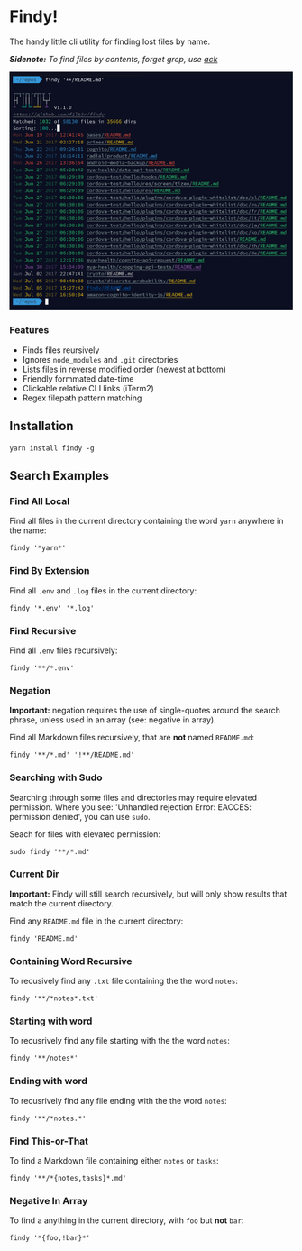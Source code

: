 # Findy!

The handy little cli utility for finding lost files by name.

_**Sidenote:** To find files by contents, forget grep, use [ack](https://beyondgrep.com/)_

![[Findy Example Output](img/findy-example-output.png)](img/findy-example-output.png)

### Features

- Finds files reursively
- Ignores `node_modules` and `.git` directories
- Lists files in reverse modified order (newest at bottom)
- Friendly formmated date-time
- Clickable relative CLI links (iTerm2)
- Regex filepath pattern matching

## Installation

```shell
yarn install findy -g
```

## Search Examples

### Find All Local

Find all files in the current directory containing the word `yarn` anywhere in the name:

```shell
findy '*yarn*'
```

### Find By Extension

Find all `.env` and `.log` files in the current directory:

```shell
findy '*.env' '*.log'
```

### Find Recursive

Find all `.env` files recursively:

```shell
findy '**/*.env'
```

### Negation

**Important:** negation requires the use of single-quotes around the search phrase, unless used in an array (see: negative in array).

Find all Markdown files recursively, that are **not** named `README.md`:

```shell
findy '**/*.md' '!**/README.md'
```

### Searching with Sudo

Searching through some files and directories may require elevated permission. Where you see: 'Unhandled rejection Error: EACCES: permission denied', you can use `sudo`.

Seach for files with elevated permission:

```shell
sudo findy '**/*.md'
```

### Current Dir

**Important:** Findy will still search recursively, but will only show results that match the current directory.

Find any `README.md` file in the current directory:

```shell
findy 'README.md'
```

### Containing Word Recursive

To recusively find any `.txt` file containing the the word `notes`:

```shell
findy '**/*notes*.txt'
```

### Starting with word

To recusrively find any file starting with the the word `notes`:

```shell
findy '**/notes*'
```

### Ending with word

To recusrively find any file ending with the the word `notes`:

```shell
findy '**/*notes.*'
```

### Find This-or-That

To find a Markdown file containing either `notes` or `tasks`:

```shell
findy '**/*{notes,tasks}*.md'
```

### Negative In Array

To find a anything in the current directory, with `foo` but **not** `bar`:

```shell
findy '*{foo,!bar}*'
```

